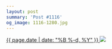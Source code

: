 ```yaml
---
layout: post
summary: 'Post #1116'
og_image: 1116-1280.jpg
---
```


<p>
 <time>
  <a href="/1116">
   {{ page.date | date: "%B %-d, %Y" }}
  </a>
 </time>
 <a href="/1116">
  <img data-taken="3/15/2020" sizes="(min-width: 700px) 50vw, calc(100vw - 2rem)" src="{{ site.assets_url }}/1116-640.jpg" srcset="{{ site.assets_url }}/1116-320.jpg 320w, {{ site.assets_url }}/1116-640.jpg 640w, {{ site.assets_url }}/1116-960.jpg 960w, {{ site.assets_url }}/1116-1280.jpg 1280w"/>
 </a>
</p>
